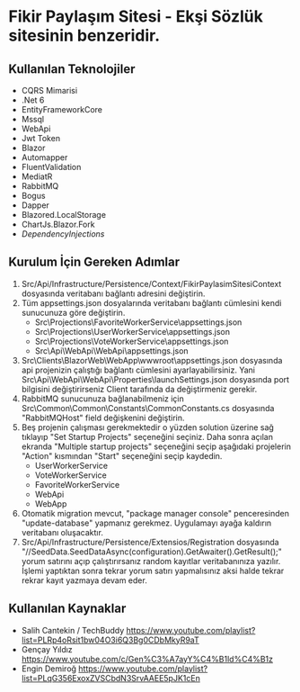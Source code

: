# Fikir Paylaşım Sitesi - Ekşi Sözlük sitesinin benzeridir.

## Kullanılan Teknolojiler

- CQRS Mimarisi
- .Net 6
- EntityFrameworkCore
- Mssql
- WebApi
- Jwt Token
- Blazor
- Automapper
- FluentValidation
- MediatR
- RabbitMQ
- Bogus
- Dapper
- Blazored.LocalStorage
- ChartJs.Blazor.Fork
- *DependencyInjections*

## Kurulum İçin Gereken Adımlar

1. Src/Api/Infrastructure/Persistence/Context/FikirPaylasimSitesiContext  dosyasında veritabanı bağlantı adresini değiştirin.
2. Tüm appsettings.json dosyalarında veritabanı bağlantı cümlesini kendi sunucunuza göre değiştirin.
   - Src\Projections\FavoriteWorkerService\appsettings.json
   - Src\Projections\UserWorkerService\appsettings.json
   - Src\Projections\VoteWorkerService\appsettings.json
   - Src\Api\WebApi\WebApi\appsettings.json
3. Src\Clients\BlazorWeb\WebApp\wwwroot\appsettings.json dosyasında api projenizin çalıştığı bağlantı cümlesini ayarlayabilirsiniz.
Yani Src\Api\WebApi\WebApi\Properties\launchSettings.json dosyasında port bilgisini değiştirirseniz Client tarafında da değiştirmeniz gerekir.
4. RabbitMQ sunucunuza bağlanabilmeniz için Src\Common\Common\Constants\CommonConstants.cs dosyasında "RabbitMQHost" field değişkenini değiştirin.
5. Beş projenin çalışması gerekmektedir o yüzden solution üzerine sağ tıklayıp "Set Startup Projects" seçeneğini seçiniz. Daha sonra açılan ekranda "Multiple startup projects" seçeneğini seçip aşağıdaki projelerin "Action" kısmından "Start" seçeneğini seçip kaydedin. 
   - UserWorkerService
   - VoteWorkerService
   - FavoriteWorkerService
   - WebApi
   - WebApp 
6. Otomatik migration mevcut, "package manager console" penceresinden "update-database" yapmanız gerekmez. Uygulamayı ayağa kaldırın veritabanı oluşacaktır.
7. Src/Api/Infrastructure/Persistence/Extensios/Registration  dosyasında "//SeedData.SeedDataAsync(configuration).GetAwaiter().GetResult();" yorum satırını açıp çalıştırırsanız random kayıtlar veritabanınıza yazılır. İşlemi yaptıktan sonra tekrar yorum satırı yapmalısınız aksi halde tekrar rekrar kayıt yazmaya devam eder.

## Kullanılan Kaynaklar

- Salih Cantekin / TechBuddy https://www.youtube.com/playlist?list=PLRp4oRsit1bw04O3i6Q3Bg0CDbMkyR9aT
- Gençay Yıldız https://www.youtube.com/c/Gen%C3%A7ayY%C4%B1ld%C4%B1z
- Engin Demiroğ https://www.youtube.com/playlist?list=PLqG356ExoxZVSCbdN3SrvAAEE5pJK1cEn
